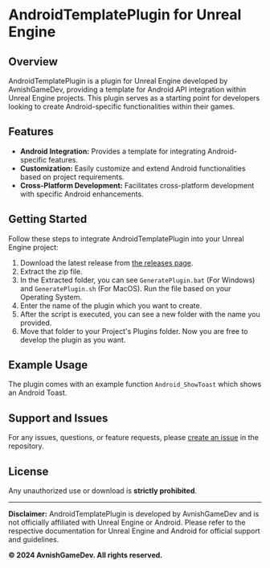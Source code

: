 # AndroidTemplatePlugin for Unreal Engine

## Overview

AndroidTemplatePlugin is a plugin for Unreal Engine developed by AvnishGameDev, providing a template for Android API integration within Unreal Engine projects. This plugin serves as a starting point for developers looking to create Android-specific functionalities within their games.

## Features

- **Android Integration:** Provides a template for integrating Android-specific features.
- **Customization:** Easily customize and extend Android functionalities based on project requirements.
- **Cross-Platform Development:** Facilitates cross-platform development with specific Android enhancements.

## Getting Started

Follow these steps to integrate AndroidTemplatePlugin into your Unreal Engine project:

1. Download the latest release from [the releases page](http://192.168.1.10/avnishgamedev/AndroidTemplatePlugin/releases).
2. Extract the zip file.
3. In the Extracted folder, you can see `GeneratePlugin.bat` (For Windows) and `GeneratePlugin.sh` (For MacOS). Run the file based on your Operating System.
4. Enter the name of the plugin which you want to create.
5. After the script is executed, you can see a new folder with the name you provided.
6. Move that folder to your Project's Plugins folder.
Now you are free to develop the plugin as you want.

## Example Usage
The plugin comes with an example function `Android_ShowToast` which shows an Android Toast.

## Support and Issues
For any issues, questions, or feature requests, please [create an issue](http://192.168.1.10/avnishgamedev/AndroidTemplatePlugin/issues) in the repository.

## License
Any unauthorized use or download is **strictly prohibited**.

---

**Disclaimer:** AndroidTemplatePlugin is developed by AvnishGameDev and is not officially affiliated with Unreal Engine or Android. Please refer to the respective documentation for Unreal Engine and Android for official support and guidelines.

**© 2024 AvnishGameDev. All rights reserved.**
